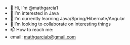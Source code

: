 - 👋 Hi, I’m @mathgarcia1
- 👀 I’m interested in Java
- 🌱 I’m currently learning Java/Spring/Hibernate/Angular
- 💞️ I’m looking to collaborate on interesting things
- 📫 How to reach me:
- email: mathgarciab@gmail.com

<!---
mathgarcia1/mathgarcia1 is a ✨ special ✨ repository because its `README.md` (this file) appears on your GitHub profile.
You can click the Preview link to take a look at your changes.
--->

